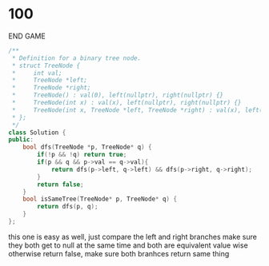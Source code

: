 # 100 

END GAME

```c++
/**
 * Definition for a binary tree node.
 * struct TreeNode {
 *     int val;
 *     TreeNode *left;
 *     TreeNode *right;
 *     TreeNode() : val(0), left(nullptr), right(nullptr) {}
 *     TreeNode(int x) : val(x), left(nullptr), right(nullptr) {}
 *     TreeNode(int x, TreeNode *left, TreeNode *right) : val(x), left(left), right(right) {}
 * };
 */
class Solution {
public:
    bool dfs(TreeNode *p, TreeNode* q) {
        if(!p && !q) return true;
        if(p && q && p->val == q->val){
            return dfs(p->left, q->left) && dfs(p->right, q->right);
        }
        return false;
    }
    bool isSameTree(TreeNode* p, TreeNode* q) {
        return dfs(p, q);
    }
};
```

this one is easy as well, just compare the left and right branches make sure they both get to null at the same time and
both are equivalent value wise otherwise return false, make sure both branhces return same thing